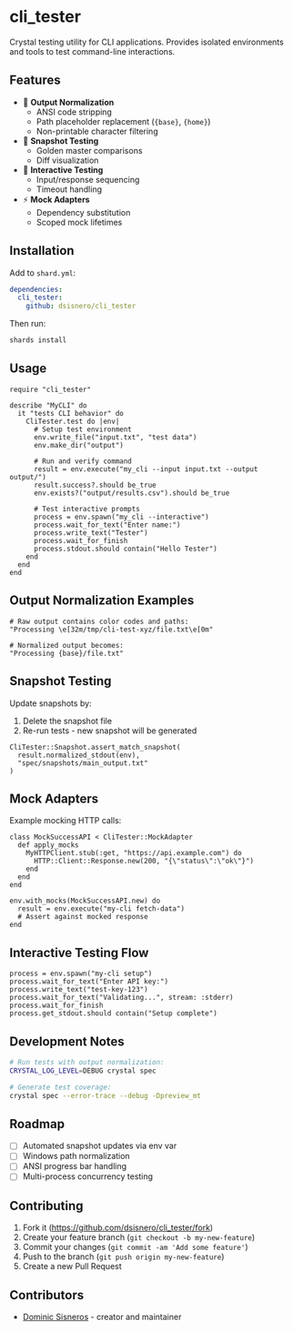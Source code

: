 # cli_tester

Crystal testing utility for CLI applications. Provides isolated environments and tools to test command-line interactions.

## Features
- 🧹 **Output Normalization**
  - ANSI code stripping
  - Path placeholder replacement (`{base}`, `{home}`)
  - Non-printable character filtering
- 📸 **Snapshot Testing**
  - Golden master comparisons
  - Diff visualization
- 🤖 **Interactive Testing**
  - Input/response sequencing
  - Timeout handling
- ⚡ **Mock Adapters**
  - Dependency substitution
  - Scoped mock lifetimes

## Installation

Add to `shard.yml`:
```yaml
dependencies:
  cli_tester:
    github: dsisnero/cli_tester
```

Then run:
```bash
shards install
```

## Usage

```crystal
require "cli_tester"

describe "MyCLI" do
  it "tests CLI behavior" do
    CliTester.test do |env|
      # Setup test environment
      env.write_file("input.txt", "test data")
      env.make_dir("output")

      # Run and verify command
      result = env.execute("my_cli --input input.txt --output output/")
      result.success?.should be_true
      env.exists?("output/results.csv").should be_true

      # Test interactive prompts
      process = env.spawn("my_cli --interactive")
      process.wait_for_text("Enter name:")
      process.write_text("Tester")
      process.wait_for_finish
      process.stdout.should contain("Hello Tester")
    end
  end
end
```

## Output Normalization Examples

```crystal
# Raw output contains color codes and paths:
"Processing \e[32m/tmp/cli-test-xyz/file.txt\e[0m"

# Normalized output becomes:
"Processing {base}/file.txt"
```

## Snapshot Testing

Update snapshots by:
1. Delete the snapshot file
2. Re-run tests - new snapshot will be generated

```crystal
CliTester::Snapshot.assert_match_snapshot(
  result.normalized_stdout(env),
  "spec/snapshots/main_output.txt"
)
```

## Mock Adapters

Example mocking HTTP calls:
```crystal
class MockSuccessAPI < CliTester::MockAdapter
  def apply_mocks
    MyHTTPClient.stub(:get, "https://api.example.com") do
      HTTP::Client::Response.new(200, "{\"status\":\"ok\"}")
    end
  end
end

env.with_mocks(MockSuccessAPI.new) do
  result = env.execute("my-cli fetch-data")
  # Assert against mocked response
end
```

## Interactive Testing Flow

```crystal
process = env.spawn("my-cli setup")
process.wait_for_text("Enter API key:")
process.write_text("test-key-123")
process.wait_for_text("Validating...", stream: :stderr)
process.wait_for_finish
process.get_stdout.should contain("Setup complete")
```

## Development Notes

```bash
# Run tests with output normalization:
CRYSTAL_LOG_LEVEL=DEBUG crystal spec

# Generate test coverage:
crystal spec --error-trace --debug -Dpreview_mt
```

## Roadmap
- [ ] Automated snapshot updates via env var
- [ ] Windows path normalization
- [ ] ANSI progress bar handling
- [ ] Multi-process concurrency testing

## Contributing

1. Fork it (<https://github.com/dsisnero/cli_tester/fork>)
2. Create your feature branch (`git checkout -b my-new-feature`)
3. Commit your changes (`git commit -am 'Add some feature'`)
4. Push to the branch (`git push origin my-new-feature`)
5. Create a new Pull Request

## Contributors

- [Dominic Sisneros](https://github.com/dsisnero) - creator and maintainer
